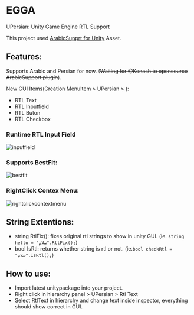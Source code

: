 # EGGA

UPersian:
Unity Game Engine RTL Support

This project used [ArabicSupprt for Unity](https://www.assetstore.unity3d.com/en/#!/content/2674) Asset.

## Features:

Supports Arabic and Persian for now. (~~Waiting for @Konash to opensource ArabicSupport plugin~~).

New GUI Items(Creation MenuItem > UPersian > ): 
- RTL Text
- RTL Inputfield
- RTL Buton 
- RTL Checkbox

### Runtime RTL Input Field

![inputfield](https://cloud.githubusercontent.com/assets/19928031/16045524/05988ed8-325e-11e6-8be9-f919321def01.gif)

### Supports BestFit:

![bestfit](https://cloud.githubusercontent.com/assets/19928031/16045806/5e3c93e4-325f-11e6-9bab-9242df7c225b.gif)


### RightClick Contex Menu:

![rightclickcontextmenu](https://cloud.githubusercontent.com/assets/19928031/16046308/371c261a-3261-11e6-83ee-2864cbffb57b.gif)


## String Extentions:
- string RtlFix(): fixes original rtl strings to show in unity GUI. (ie. ```string hello = "سلام".RtlFix();```)
- bool IsRtl: returns whether string is rtl or not. (ie.```bool checkRtl = "سلام".IsRtl();```)

## How to use:
- Import latest unitypackage into your project.
- Right click in hierarchy panel > UPersian > Rtl Text
- Select RtlText in hierarchy and change text inside inspector, everything should show correct in GUI.
